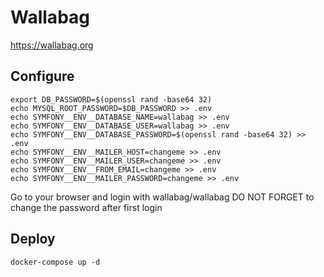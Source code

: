 # Wallabag

https://wallabag.org

## Configure
```
export DB_PASSWORD=$(openssl rand -base64 32)
echo MYSQL_ROOT_PASSWORD=$DB_PASSWORD >> .env
echo SYMFONY__ENV__DATABASE_NAME=wallabag >> .env
echo SYMFONY__ENV__DATABASE_USER=wallabag >> .env
echo SYMFONY__ENV__DATABASE_PASSWORD=$(openssl rand -base64 32) >> .env
echo SYMFONY__ENV__MAILER_HOST=changeme >> .env
echo SYMFONY__ENV__MAILER_USER=changeme >> .env
echo SYMFONY__ENV__FROM_EMAIL=changeme >> .env
echo SYMFONY__ENV__MAILER_PASSWORD=changeme >> .env
```

Go to your browser and login with wallabag/wallabag
DO NOT FORGET to change the password after first login

## Deploy
```
docker-compose up -d
```
